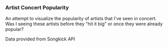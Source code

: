 ### Artist Concert Popularity

An attempt to visualize the popularity of artists that I've seen in concert. Was I seeing these artists before they "hit it big" or once they were already popular?

Data provided from Songkick API
